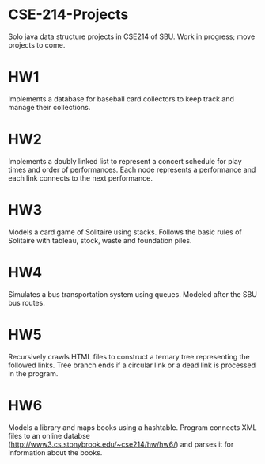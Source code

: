 # CSE-214-Projects 
Solo java data structure projects in CSE214 of SBU. Work in progress; move projects to come.
# HW1 
Implements a database for baseball card collectors to keep track and manage their collections.
# HW2
Implements a doubly linked list to represent a concert schedule for play times and order of performances. Each node represents a performance and each link connects to the next performance.
# HW3
Models a card game of Solitaire using stacks. Follows the basic rules of Solitaire with tableau, stock, waste and foundation piles.
# HW4
Simulates a bus transportation system using queues. Modeled after the SBU bus routes.
# HW5
Recursively crawls HTML files to construct a ternary tree representing the followed links. Tree branch ends if a circular link or a dead link is processed in the program.
# HW6
Models a library and maps books using a hashtable. Program connects XML files to an online databse (http://www3.cs.stonybrook.edu/~cse214/hw/hw6/) and parses it for information about the books.
